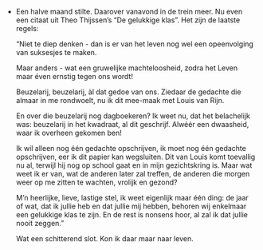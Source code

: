 - Een halve maand stilte. Daarover vanavond in de trein meer. Nu even een citaat uit Theo Thijssen’s “De gelukkige klas”. Het zijn de laatste regels:
  
  “Niet te diep denken - dan is er van het leven nog wel een opeenvolging van suksesjes te maken.
  
  Maar anders - wat een gruwelijke machteloosheid, zodra het Leven maar éven ernstig tegen ons wordt!
  
  Beuzelarij, beuzelarij, àl dat gedoe van ons. Ziedaar de gedachte die almaar in me rondwoelt, nu ik dit mee-maak met Louis van Rijn.
  
  En over die beuzelarij nog dagboekeren? Ik weet nu, dat het belachelijk was: beuzelarij in het kwadraat, al dit geschrijf. Alwéér een dwaasheid, waar ik overheen gekomen ben!
  
  Ik wil alleen nog één gedachte opschrijven, ik moet nog één gedachte opschrijven, eer ik dit papier kan wegsluiten. Dit van Louis komt toevallig nu al, terwijl hij nog op school gaat en in mijn gezichtskring is. Maar wat weet ik er van, wat de anderen later zal treffen, de anderen die morgen weer op me zitten te wachten, vrolijk en gezond?
  
  M’n heerlijke, lieve, lastige stel, ik weet eigenlijk maar één ding: de jaar of wat, dat ik jullie heb en dat jullie mij hebben, behoren wij enkelmaar een gelukkige klas te zijn. En de rest is nonsens hoor, al zal ik dat jullie nooit zeggen.”
  
  Wat een schitterend slot. Kon ik daar maar naar leven.